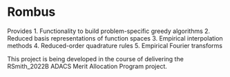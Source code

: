 Rombus
======

   Provides
     1. Functionality to build problem-specific greedy algorithms
     2. Reduced basis representations of function spaces
     3. Empirical interpolation methods
     4. Reduced-order quadrature rules
     5. Empirical Fourier transforms

This project is being developed in the course of delivering the RSmith_2022B ADACS Merit Allocation Program project.
